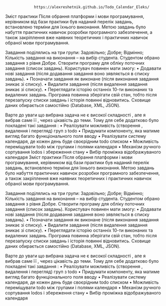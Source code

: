 
                 https://alexreshetnik.github.io/Todo_Calendar_Eleks/


Зміст практики
Після обрання платформи і мови програмування, керівником від бази практики був наданий перелік завдань, встановлено терміни для їхнього виконання. Метою завдань було набуття практичних навичок розробки програмного забезпечення, а також закріплення вже наявних теоретичних і практичних навичок обраної мови програмування. 

Завдання поділялись на три групи:
Задовільно;
Добре;
Відмінно;
Кількість завдання на виконання – на вибір студента.
Студентом обрано завдання з рівня Добре. Створити програму для обліку поточних завдання (список завдань). 
Користувач повинен мати змогу:
 • Додавати нові завдання (після додавання завдання воно зявляється в списку завдань). 
• Позначати завдання як виконане (після виконання завдання зникає зі списку). 
• Видалити завдання (після видалення завдання зникає зі списку). 
 • Переглядати історію останніх 10-ти виконаних та видалених завдань.
Програма повинна зберігати свій стан, тобто після перезапуску списки завдань і історія повинні відновитись. Сховище даних обирається самостійно (Database, XML, JSON).

Варте до  уваги що вибрана задача не є високої складності , але я вибрав саме її , через цікавість до теми. Тому для себе додатково було покладені такі завдання :
•	Реалізувати можливість (створення , видалення і перегляд) груп з todo
•	Придумати компоненту, яка матиме вигляд багато функціонального поля вводу
•	Реалізувати систему календаря, де кожен день буде своєрідним todo списком
•	Можливість переміщувати todo між групами і полями календаря
•	Механізм ручного сортування lodos і збереження стану
•	Вибір проміжка відображуваного календаря
Зміст практики
Після обрання платформи і мови програмування, керівником від бази практики був наданий перелік завдань, встановлено терміни для їхнього виконання. Метою завдань було набуття практичних навичок розробки програмного забезпечення, а також закріплення вже наявних теоретичних і практичних навичок обраної мови програмування. 

Завдання поділялись на три групи:
Задовільно;
Добре;
Відмінно;
Кількість завдання на виконання – на вибір студента.
Студентом обрано завдання з рівня Добре. Створити програму для обліку поточних завдання (список завдань). 
Користувач повинен мати змогу:
 • Додавати нові завдання (після додавання завдання воно зявляється в списку завдань). 
• Позначати завдання як виконане (після виконання завдання зникає зі списку). 
• Видалити завдання (після видалення завдання зникає зі списку). 
 • Переглядати історію останніх 10-ти виконаних та видалених завдань.
Програма повинна зберігати свій стан, тобто після перезапуску списки завдань і історія повинні відновитись. Сховище даних обирається самостійно (Database, XML, JSON).

Варте до  уваги що вибрана задача не є високої складності , але я вибрав саме її , через цікавість до теми. Тому для себе додатково було покладені такі завдання :
•	Реалізувати можливість (створення , видалення і перегляд) груп з todo
•	Придумати компоненту, яка матиме вигляд багато функціонального поля вводу
•	Реалізувати систему календаря, де кожен день буде своєрідним todo списком
•	Можливість переміщувати todo між групами і полями календаря
•	Механізм ручного сортування lodos і збереження стану
•	Вибір проміжка відображуваного календаря
